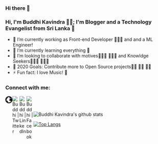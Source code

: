 ### Hi there 👋

### Hi, I'm Buddhi Kavindra 🧑‍💻; I'm Blogger and a Technology Evangelist from Sri Lanka 👋

- 🔭 I’m currently working as Front-end Developer 🧑🏻‍💻 and and a ML Engineer!
- 🌱 I’m currently learning everything  🤣
- 👯 I’m looking to collaborate with motives👨🏻‍🚀 👩🏻‍🚀 and Knowldge Seekers🧑🏻‍🔬 👨🏻‍🔬
- 🥅 2020 Goals: Contribute more to Open Source projects👬🏻 👭🏻 👫🏻
- ⚡ Fun fact: I love Music! 🤩

### Connect with me:

[<img align="left" alt="Buddhi" width="22px" src="https://raw.githubusercontent.com/iconic/open-iconic/master/svg/globe.svg" />][website]
[<img align="left" alt="Buddhi | Twitter" width="22px" src="https://cdn.jsdelivr.net/npm/simple-icons@v3/icons/twitter.svg" />][twitter]
[<img align="left" alt="Buddhi | LinkedIn" width="22px" src="https://cdn.jsdelivr.net/npm/simple-icons@v3/icons/linkedin.svg" />][linkedin]
[<img align="left" alt="Buddhi | Facebook" width="22px" src="https://cdn.jsdelivr.net/npm/simple-icons@3.4.1/icons/facebook.svg" />][Facebook]

</br>
</br>

![Buddhi Kavindra's github stats](https://github-readme-stats.vercel.app/api?username=Buddhilive&show_icons=true&theme=radical&count_private=true&hide=stars)




[![Top Langs](https://github-readme-stats.vercel.app/api/top-langs/?username=Buddhilive)](https://github.com/Buddhilive/github-readme-stats)
</br>



[website]: https://www.buddhilive.com
[twitter]: https://twitter.com/buddhilive
[linkedin]: https://lk.linkedin.com/in/buddhik
[Facebook]: https://facebook.com/Buddhilive
